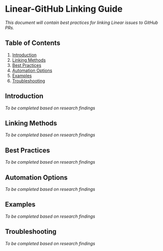 # Linear-GitHub Linking Guide

*This document will contain best practices for linking Linear issues to GitHub PRs.*

## Table of Contents

1. [Introduction](#introduction)
2. [Linking Methods](#linking-methods)
3. [Best Practices](#best-practices)
4. [Automation Options](#automation-options)
5. [Examples](#examples)
6. [Troubleshooting](#troubleshooting)

## Introduction

*To be completed based on research findings*

## Linking Methods

*To be completed based on research findings*

## Best Practices

*To be completed based on research findings*

## Automation Options

*To be completed based on research findings*

## Examples

*To be completed based on research findings*

## Troubleshooting

*To be completed based on research findings*


